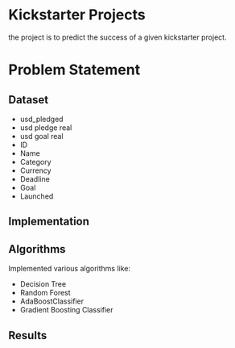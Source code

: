 # Kickstarter Projects
the project is to predict the success of a given kickstarter project.

# Problem Statement 

## Dataset
 - usd_pledged
 - usd pledge real
 - usd goal real
 - ID 
 - Name
 - Category
 - Currency
 - Deadline
 - Goal
 - Launched

## Implementation

## Algorithms
Implemented various algorithms like:
- Decision Tree
- Random Forest
- AdaBoostClassifier
- Gradient Boosting Classifier


## Results

